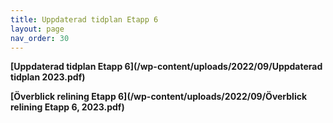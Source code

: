 ```yaml
---
title: Uppdaterad tidplan Etapp 6
layout: page
nav_order: 30
---
```


**[Uppdaterad tidplan Etapp 6](/wp-content/uploads/2022/09/Uppdaterad tidplan 2023.pdf)**

**[Överblick relining Etapp 6](/wp-content/uploads/2022/09/Överblick relining Etapp 6, 2023.pdf)**

